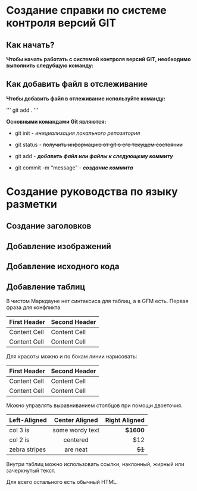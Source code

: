 # Создание справки по системе контроля версий GIT #


## Как начать? 
**Чтобы начать работать с системой контроля версий GIT, необходимо выполнить следубщую команду:**




## Как добавить файл в отслеживание

**Чтобы добавить файл в отлеживание используйте команду:**


''' 
git add .
'''


**Основными командами Git являются:**


* git init - *инициализация локального репозитория* 

* git status - ~~получить информацию от git о его текущем состоянии~~

* git add - ***добавить файл или файлы к следующему коммиту***

* git commit -m “message” - ***создание коммита***

# Создание руководства по языку разметки 

## Создание заголовков 




## Добавление изображений






## Добавление исходного кода 







## Добавление таблиц
В чистом Маркдауне нет синтаксиса для таблиц, а в GFM есть.
Первая фраза для конфликта




First Header  | Second Header
------------- | -------------
Content Cell  | Content Cell
Content Cell  | Content Cell

Для красоты можно и по бокам линии нарисовать:

| First Header  | Second Header |
| ------------- | ------------- |
| Content Cell  | Content Cell  |
| Content Cell  | Content Cell  |

Можно управлять выравниванием столбцов при помощи двоеточия.

| Left-Aligned  | Center Aligned  | Right Aligned |
|:------------- |:---------------:| -------------:|
| col 3 is      | some wordy text |     **$1600** |
| col 2 is      | centered        |         $12   |
| zebra stripes | are neat        |        ~~$1~~ |

Внутри таблиц можно использовать ссылки, наклонный, жирный или зачеркнутый текст.

Для всего остального есть обычный HTML.
